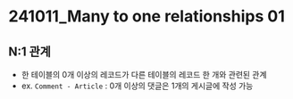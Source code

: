 # 241011_Many to one relationships 01

## N:1 관계
- 한 테이블의 0개 이상의 레코드가 다른 테이블의 레코드 한 개와 관련된 관계
- ex. `Comment - Article` : 0개 이상의 댓글은 1개의 게시글에 작성 가능

